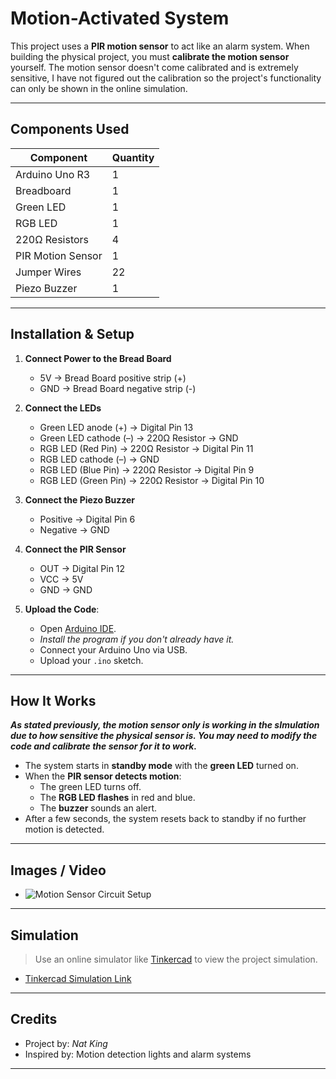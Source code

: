 # Motion-Activated System

This project uses a **PIR motion sensor** to act like an alarm system. When building the physical project, you must **calibrate the motion sensor** yourself. The motion sensor doesn't come calibrated and is extremely sensitive, I have not figured out the calibration so the project's functionality can only be shown in the online simulation.

---

## Components Used

| Component               | Quantity |
|------------------------|----------|
| Arduino Uno R3         | 1        |
| Breadboard             | 1        |
| Green LED                | 1        |
| RGB LED                | 1         |
| 220Ω Resistors          | 4        |
| PIR Motion Sensor            | 1        |
| Jumper Wires           | 22      |
| Piezo Buzzer            | 1       |

---

## Installation & Setup

1. **Connect Power to the Bread Board**
   - 5V → Bread Board positive strip (+)
   - GND → Bread Board negative strip (-)
   
2. **Connect the LEDs**  
   - Green LED anode (+) → Digital Pin 13  
   - Green LED cathode (–) → 220Ω Resistor → GND
   - RGB LED (Red Pin) → 220Ω Resistor → Digital Pin 11 
   - RGB LED cathode (–) →  GND
   - RGB LED (Blue Pin) → 220Ω Resistor → Digital Pin 9 
   - RGB LED (Green Pin) → 220Ω Resistor → Digital Pin 10 

3. **Connect the Piezo Buzzer**  
   - Positive → Digital Pin 6  
   - Negative → GND

4. **Connect the PIR Sensor**  
   - OUT → Digital Pin 12  
   - VCC → 5V  
   - GND → GND

6. **Upload the Code**:
   - Open [Arduino IDE](https://www.arduino.cc/en/software/).
   - *Install the program if you don't already have it.*
   - Connect your Arduino Uno via USB.
   - Upload your `.ino` sketch.

---

## How It Works

***As stated previously, the motion sensor only is working in the sImulation due to how sensitive the physical sensor is.  You may need to modify the code and calibrate the sensor for it to work.***

- The system starts in **standby mode** with the **green LED** turned on.
- When the **PIR sensor detects motion**:
  - The green LED turns off.
  - The **RGB LED flashes** in red and blue.
  - The **buzzer** sounds an alert.
- After a few seconds, the system resets back to standby if no further motion is detected.

---

## Images / Video

- ![Motion Sensor Circuit Setup](images/motion_system_setup.jpg)

---

## Simulation

> Use an online simulator like [Tinkercad](https://www.tinkercad.com/) to view the project simulation.

- [Tinkercad Simulation Link](https://www.tinkercad.com/things/7FyyHmR1GI8-motion-activated-system?sharecode=vtPk8MF6ozgHBPnROnb4BKiVWxenJ1yGdN379Zka5EY)

---

## Credits

- Project by: *Nat King*  
- Inspired by: Motion detection lights and alarm systems

---
